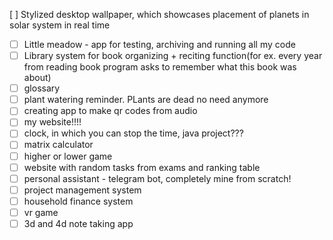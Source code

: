 [ ] Stylized desktop wallpaper, which showcases placement of planets in solar system in real time
- [ ] Little meadow -  app for testing, archiving and running all my code
- [ ] Library system for book organizing + reciting function(for ex. every year from reading book program asks to remember what this book was about)
- [ ] glossary
- [ ] plant watering reminder. PLants are dead no need anymore
- [ ] creating app to make qr codes from audio
- [ ] my website!!!!
- [ ] clock, in which you can stop the time, java project???
- [ ] matrix calculator
- [ ] higher or lower game
- [ ] website with random tasks from exams and ranking table
- [ ] personal assistant - telegram bot, completely mine from scratch!
- [ ] project management system
- [ ] household finance system
- [ ] vr game
- [ ] 3d and 4d note taking app